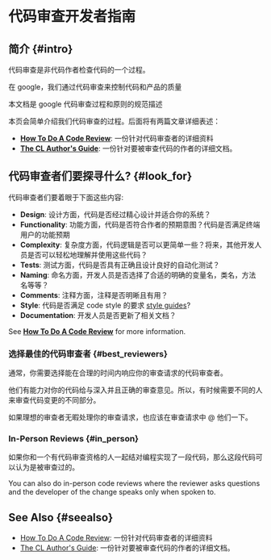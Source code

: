 # 代码审查开发者指南

## 简介 {#intro}

代码审查是非代码作者检查代码的一个过程。

在 google，我们通过代码审查来控制代码和产品的质量

本文档是 google 代码审查过程和原则的规范描述

本页会简单介绍我们代码审查的过程。后面将有两篇文章详细表述：

-   **[How To Do A Code Review](reviewer/)**: 一份针对代码审查者的详细资料
-   **[The CL Author's Guide](developer/)**: 一份针对要被审查代码的作者的详细文档。

## 代码审查者们要探寻什么? {#look_for}

代码审查者们要着眼于下面这些内容:

-   **Design**: 设计方面，代码是否经过精心设计并适合你的系统？
-   **Functionality**: 功能方面，代码是否符合作者的预期意图？代码是否满足终端用户的功能预期
-   **Complexity**: 复杂度方面，代码逻辑是否可以更简单一些？将来，其他开发人员是否可以轻松地理解并使用这些代码？
-   **Tests**: 测试方面，代码是否具有正确且设计良好的自动化测试？
-   **Naming**: 命名方面，开发人员是否选择了合适的明确的变量名，类名，方法名等等？
-   **Comments**: 注释方面，注释是否明晰且有用？
-   **Style**: 代码是否满足 code style 的要求 [style guides](http://google.github.io/styleguide/)?
-   **Documentation**: 开发人员是否更新了相关文档？

See **[How To Do A Code Review](reviewer/)** for more information.

### 选择最佳的代码审查者 {#best_reviewers}

通常，你需要选择能在合理的时间内响应你的审查请求的代码审查者。

他们有能力对你的代码给与深入并且正确的审查意见。所以，有时候需要不同的人来审查代码变更的不同部分。

如果理想的审查者无暇处理你的审查请求，也应该在审查请求中 @ 他们一下。

### In-Person Reviews {#in_person}

如果你和一个有代码审查资格的人一起结对编程实现了一段代码，那么这段代码可以认为是被审查过的。

You can also do in-person code reviews where the reviewer asks questions and the
developer of the change speaks only when spoken to.

## See Also {#seealso}

-   [How To Do A Code Review](reviewer/): 一份针对代码审查者的详细资料
-   [The CL Author's Guide](developer/): 一份针对要被审查代码的作者的详细文档。
